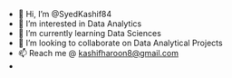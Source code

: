 - 👋 Hi, I’m @SyedKashif84
- 👀 I’m interested in Data Analytics
- 🌱 I’m currently learning Data Sciences
- 💞️ I’m looking to collaborate on Data Analytical Projects
- 📫 Reach me @ kashifharoon8@gmail.com
-

<!---
SyedKashif84/SyedKashif84 is a ✨ special ✨ repository because its `README.md` (this file) appears on your GitHub profile.
You can click the Preview link to take a look at your changes.
--->
